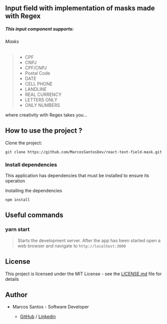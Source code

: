 ## Input field with implementation of masks made with Regex


#####  This input component supports:

###### Masks
> - CPF
> - CNPJ
> - CPF/CNPJ
> - Postal Code
> - DATE
> - CELL PHONE
> - LANDLINE
> - REAL CURRENCY
> - LETTERS ONLY
> - ONLY NUMBERS

where creativity with Regex takes you...

## How to use the project ?

Clone the project:

```
git clone https://github.com/MarcosSantosDev/react-text-field-mask.git
```

### Install dependencies

This application has dependencies that must be installed to ensure its operation

Installing the dependencies

```
npm install
```

## Useful commands

### yarn start
> Starts the development server.
After the app has been started open a web browser and navigate to `http://localhost:3000`

## License

This project is licensed under the MIT License - see the [LICENSE.md](LICENSE.md) file for details

## Author

- Marcos Santos - Software Developer 

  - [GitHub](https://github.com/MarcosSantosDev) / [Linkedin](https://www.linkedin.com/in/marcossantosdev/)
